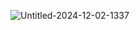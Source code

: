 ![Untitled-2024-12-02-1337](https://github.com/user-attachments/assets/401091f4-71b1-48a7-95e8-00e27a14597e)
